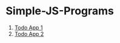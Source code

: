 # Simple-JS-Programs

1. <a href="todo app 1" >Todo App 1 </a>
2. <a href="todo app 2" >Todo App 2 </a>

